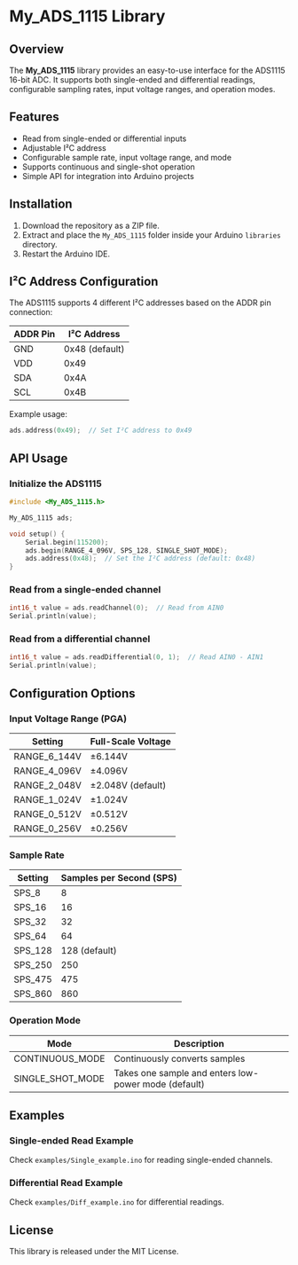 # My_ADS_1115 Library

## Overview
The **My_ADS_1115** library provides an easy-to-use interface for the ADS1115 16-bit ADC. It supports both single-ended and differential readings, configurable sampling rates, input voltage ranges, and operation modes.

## Features
- Read from single-ended or differential inputs
- Adjustable I²C address
- Configurable sample rate, input voltage range, and mode
- Supports continuous and single-shot operation
- Simple API for integration into Arduino projects

## Installation
1. Download the repository as a ZIP file.
2. Extract and place the `My_ADS_1115` folder inside your Arduino `libraries` directory.
3. Restart the Arduino IDE.

## I²C Address Configuration
The ADS1115 supports 4 different I²C addresses based on the ADDR pin connection:

| ADDR Pin | I²C Address |
|----------|------------|
| GND      | 0x48 (default) |
| VDD      | 0x49 |
| SDA      | 0x4A |
| SCL      | 0x4B |

Example usage:
```cpp
ads.address(0x49);  // Set I²C address to 0x49
```

## API Usage
### Initialize the ADS1115
```cpp
#include <My_ADS_1115.h>

My_ADS_1115 ads;

void setup() {
    Serial.begin(115200);
    ads.begin(RANGE_4_096V, SPS_128, SINGLE_SHOT_MODE);
    ads.address(0x48);  // Set the I²C address (default: 0x48)
}
```

### Read from a single-ended channel
```cpp
int16_t value = ads.readChannel(0);  // Read from AIN0
Serial.println(value);
```

### Read from a differential channel
```cpp
int16_t value = ads.readDifferential(0, 1);  // Read AIN0 - AIN1
Serial.println(value);
```

## Configuration Options
### Input Voltage Range (PGA)
| Setting         | Full-Scale Voltage |
|----------------|-------------------|
| RANGE_6_144V   | ±6.144V |
| RANGE_4_096V   | ±4.096V |
| RANGE_2_048V   | ±2.048V (default) |
| RANGE_1_024V   | ±1.024V |
| RANGE_0_512V   | ±0.512V |
| RANGE_0_256V   | ±0.256V |

### Sample Rate
| Setting  | Samples per Second (SPS) |
|----------|-------------------------|
| SPS_8    | 8 |
| SPS_16   | 16 |
| SPS_32   | 32 |
| SPS_64   | 64 |
| SPS_128  | 128 (default) |
| SPS_250  | 250 |
| SPS_475  | 475 |
| SPS_860  | 860 |

### Operation Mode
| Mode               | Description |
|--------------------|-------------|
| CONTINUOUS_MODE    | Continuously converts samples |
| SINGLE_SHOT_MODE   | Takes one sample and enters low-power mode (default) |

## Examples
### Single-ended Read Example
Check `examples/Single_example.ino` for reading single-ended channels.

### Differential Read Example
Check `examples/Diff_example.ino` for differential readings.

## License
This library is released under the MIT License.


